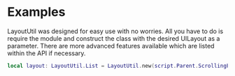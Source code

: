 # Examples
LayoutUtil was designed for easy use with no worries. All you have to do is require the module and construct the class with the desired UILayout as a parameter. There are more advanced features available which are listed within the API if necessary.

```lua
local layout: LayoutUtil.List = LayoutUtil.new(script.Parent.ScrollingFrame.UIListLayout) -- could be a ScrollingFrame or UIListLayout
```